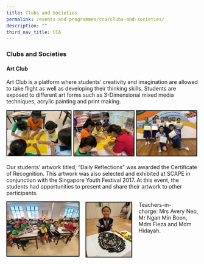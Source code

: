 ```yaml
---
title: Clubs and Societies
permalink: /events-and-programmes/cca/clubs-and-societies/
description: ""
third_nav_title: CCA
---
```

### **Clubs and Societies**
#### **Art Club**
Art Club is a platform where students’ creativity and imagination are allowed to take flight as well as developing their thinking skills. Students are exposed to different art forms such as 3-Dimensional mixed media techniques, acrylic painting and print making.

![](/images/art1.jpg)

Our students’ artwork titled, “Daily Reflections” was awarded the Certificate of Recognition. This artwork was also selected and exhibited at SCAPE in conjunction with the Singapore Youth Festival 2017. At this event, the students had opportunities to present and share their artwork to other participants.

<img src="/images/art%202.jpg" style="width:38%;margin-right:15px;" align = "left">
<img src="/images/art%203.jpg" style="width:25%;margin-right:15px;" align = "left">
Teachers-in-charge: Mrs Avery Neo, Mr Ngan Min Boon, Mdm Fieza and Mdm Hidayah.